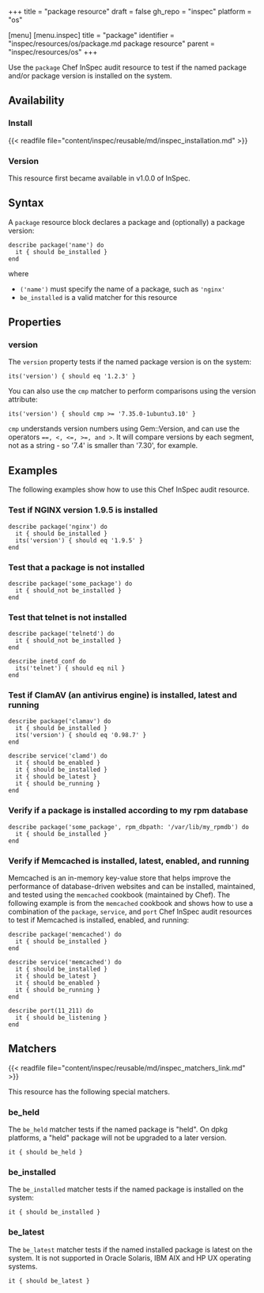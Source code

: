 +++
title = "package resource"
draft = false
gh_repo = "inspec"
platform = "os"

[menu]
  [menu.inspec]
    title = "package"
    identifier = "inspec/resources/os/package.md package resource"
    parent = "inspec/resources/os"
+++

Use the `package` Chef InSpec audit resource to test if the named package and/or package version is installed on the system.

## Availability

### Install

{{< readfile file="content/inspec/reusable/md/inspec_installation.md" >}}

### Version

This resource first became available in v1.0.0 of InSpec.

## Syntax

A `package` resource block declares a package and (optionally) a package version:

    describe package('name') do
      it { should be_installed }
    end

where

- `('name')` must specify the name of a package, such as `'nginx'`
- `be_installed` is a valid matcher for this resource

## Properties

### version

The `version` property tests if the named package version is on the system:

    its('version') { should eq '1.2.3' }

You can also use the `cmp` matcher to perform comparisons using the version attribute:

    its('version') { should cmp >= '7.35.0-1ubuntu3.10' }

`cmp` understands version numbers using Gem::Version, and can use the operators `==, <, <=, >=, and >`. It will compare versions by each segment, not as a string - so '7.4' is smaller than '7.30', for example.


## Examples

The following examples show how to use this Chef InSpec audit resource.

### Test if NGINX version 1.9.5 is installed

    describe package('nginx') do
      it { should be_installed }
      its('version') { should eq '1.9.5' }
    end

### Test that a package is not installed

    describe package('some_package') do
      it { should_not be_installed }
    end

### Test that telnet is not installed

    describe package('telnetd') do
      it { should_not be_installed }
    end

    describe inetd_conf do
      its('telnet') { should eq nil }
    end

### Test if ClamAV (an antivirus engine) is installed, latest and running

    describe package('clamav') do
      it { should be_installed }
      its('version') { should eq '0.98.7' }
    end

    describe service('clamd') do
      it { should be_enabled }
      it { should be_installed }
      it { should be_latest }
      it { should be_running }
    end

### Verify if a package is installed according to my rpm database

    describe package('some_package', rpm_dbpath: '/var/lib/my_rpmdb') do
      it { should be_installed }
    end

### Verify if Memcached is installed, latest, enabled, and running

Memcached is an in-memory key-value store that helps improve the performance of database-driven websites and can be installed, maintained, and tested using the `memcached` cookbook (maintained by Chef). The following example is from the `memcached` cookbook and shows how to use a combination of the `package`, `service`, and `port` Chef InSpec audit resources to test if Memcached is installed, enabled, and running:

    describe package('memcached') do
      it { should be_installed }
    end

    describe service('memcached') do
      it { should be_installed }
      it { should be_latest }
      it { should be_enabled }
      it { should be_running }
    end

    describe port(11_211) do
      it { should be_listening }
    end

## Matchers

{{< readfile file="content/inspec/reusable/md/inspec_matchers_link.md" >}}

This resource has the following special matchers.

### be_held

The `be_held` matcher tests if the named package is "held". On dpkg platforms, a "held" package
will not be upgraded to a later version.

    it { should be_held }

### be_installed

The `be_installed` matcher tests if the named package is installed on the system:

    it { should be_installed }

### be_latest

The `be_latest` matcher tests if the named installed package is latest on the system. It is not supported in Oracle Solaris, IBM AIX and HP UX operating systems.

    it { should be_latest }
